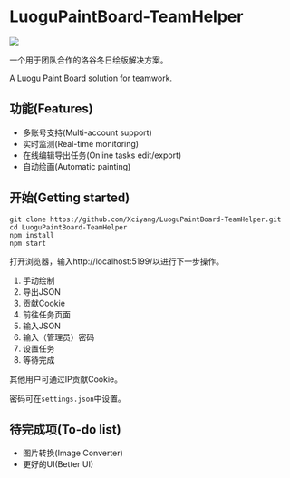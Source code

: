 # LuoguPaintBoard-TeamHelper

![](/LuoguPaintBoard-TeamHelper/Moeditor/raw/master/screenshots/main.png)

一个用于团队合作的洛谷冬日绘版解决方案。

A Luogu Paint Board solution for teamwork.

## 功能(Features)

- 多账号支持(Multi-account support)
- 实时监测(Real-time monitoring)
- 在线编辑导出任务(Online tasks edit/export)
- 自动绘画(Automatic painting)

## 开始(Getting started)

```
git clone https://github.com/Xciyang/LuoguPaintBoard-TeamHelper.git
cd LuoguPaintBoard-TeamHelper
npm install
npm start
```

打开浏览器，输入http://localhost:5199/以进行下一步操作。

1. 手动绘制
2. 导出JSON
3. 贡献Cookie
3. 前往任务页面
4. 输入JSON
5. 输入（管理员）密码
6. 设置任务
7. 等待完成

其他用户可通过IP贡献Cookie。

密码可在`settings.json`中设置。

## 待完成项(To-do list)

- 图片转换(Image Converter)
- 更好的UI(Better UI)